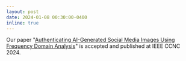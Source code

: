 ```yaml
---
layout: post
date: 2024-01-08 00:30:00-0400
inline: true
---
```


Our paper "[Authenticating AI-Generated Social Media Images Using Frequency Domain Analysis](https://ieeexplore.ieee.org/abstract/document/10454640)" is accepted and published at IEEE CCNC 2024.
